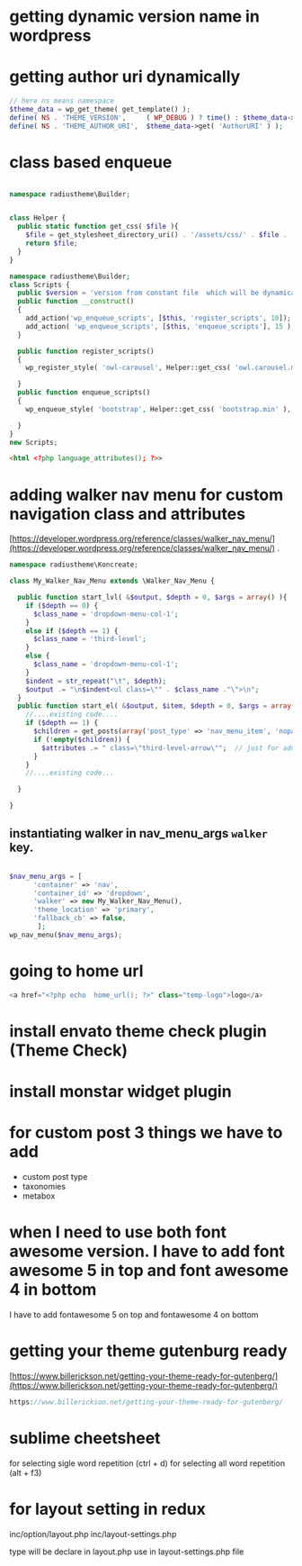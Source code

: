 # getting dynamic version name in wordpress
# getting author uri dynamically


~~~php
// here ns means namespace
$theme_data = wp_get_theme( get_template() );
define( NS . 'THEME_VERSION',     ( WP_DEBUG ) ? time() : $theme_data->get( 'Version' ) );
define( NS . 'THEME_AUTHOR_URI',  $theme_data->get( 'AuthorURI' ) );
~~~

# class based enqueue

~~~php

namespace radiustheme\Builder;


class Helper {
  public static function get_css( $file ){
    $file = get_stylesheet_directory_uri() . '/assets/css/' . $file . '.css';
    return $file;
  }
}

~~~


~~~php
namespace radiustheme\Builder;
class Scripts {
  public $version = 'version from constant file  which will be dynamically ';
  public function __construct()
  {
    add_action('wp_enqueue_scripts', [$this, 'register_scripts', 10]);
    add_action( 'wp_enqueue_scripts', [$this, 'enqueue_scripts'], 15 );
  }

  public function register_scripts()
  {
    wp_register_style( 'owl-carousel', Helper::get_css( 'owl.carousel.min' ), array(), $this->version );

  }
  public function enqueue_scripts()
  {
    wp_enqueue_style( 'bootstrap', Helper::get_css( 'bootstrap.min' ), array(), $this->version );

  }
}
new Scripts;
~~~


~~~md
<html <?php language_attributes(); ?>>
~~~

# adding walker nav menu for custom navigation class and attributes

[https://developer.wordpress.org/reference/classes/walker_nav_menu/](https://developer.wordpress.org/reference/classes/walker_nav_menu/) .

~~~php
namespace radiustheme\Koncreate;

class My_Walker_Nav_Menu extends \Walker_Nav_Menu {

  public function start_lvl( &$output, $depth = 0, $args = array() ){
    if ($depth == 0) {
      $class_name = 'dropdown-menu-col-1';
    }
    else if ($depth == 1) {
      $class_name = 'third-level';
    }
    else {
      $class_name = 'dropdown-menu-col-1';
    }
    $indent = str_repeat("\t", $depth);
    $output .= "\n$indent<ul class=\"" . $class_name ."\">\n";
  }
  public function start_el( &$output, $item, $depth = 0, $args = array(), $id = 0 ) {
    //....existing code....
    if ($depth == 1) {
      $children = get_posts(array('post_type' => 'nav_menu_item', 'nopaging' => true, 'numberposts' => 1, 'meta_key' => '_menu_item_menu_item_parent', 'meta_value' => $item->ID));
      if (!empty($children)) {
        $attributes .= " class=\"third-level-arrow\"";  // just for adding this I have added this
      }
    }
    //....existing code...

  }

}

~~~

## instantiating walker in nav_menu_args `walker` key.

~~~php

$nav_menu_args = [
      'container' => 'nav',
      'container_id' => 'dropdown',
      'walker' => new My_Walker_Nav_Menu(),
      'theme_location' => 'primary',
      'fallback_cb' => false,
       ];
wp_nav_menu($nav_menu_args);
~~~


# going to home url

~~~php
<a href="<?php echo  home_url(); ?>" class="temp-logo">logo</a>
~~~

# install envato theme check plugin (Theme Check)
# install monstar widget plugin

# for custom post 3 things we have to add
* custom post type
* taxonomies
* metabox

# when I need to use both font awesome version. I have to add font awesome 5 in top and font awesome 4 in bottom
I have to add fontawesome 5 on top
and fontawesome 4 on bottom

# getting your theme gutenburg ready
[https://www.billerickson.net/getting-your-theme-ready-for-gutenberg/](https://www.billerickson.net/getting-your-theme-ready-for-gutenberg/)
~~~php
https://www.billerickson.net/getting-your-theme-ready-for-gutenberg/
~~~

# sublime cheetsheet
for selecting sigle word repetition (ctrl + d)
for selecting all word repetition (alt + f3)



# for layout setting in redux

inc/option/layout.php
inc/layout-settings.php

type will be declare in layout.php
use in layout-settings.php file


